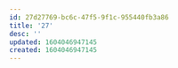 ```yaml
---
id: 27d27769-bc6c-47f5-9f1c-955440fb3a86
title: '27'
desc: ''
updated: 1604046947145
created: 1604046947145
---
```


